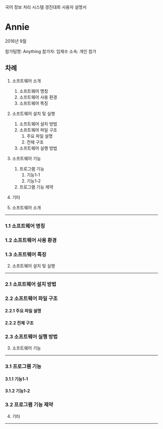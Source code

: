국어 정보 처리 시스템 경진대회 사용자 설명서


Annie
=====

2016년 9월

참가팀명: Anything
참가자: 임재수
소속: 개인 참가


차례
----

1. 소프트웨어 소개
    1. 소프트웨어 명칭
    2. 소프트웨어 사용 환경
    3. 소프트웨어 특징
2. 소프트웨어 설치 및 실행
    1. 소프트웨어 설치 방법
    2. 소프트웨어 파일 구조
        1. 주요 파일 설명
        2. 전체 구조
    3. 소프트웨어 실행 방법
3. 소프트웨어 기능
    1. 프로그램 기능
        1. 기능1-1
        2. 기능1-2
    2. 프로그램 기능 제약
4. 기타


1. 소프트웨어 소개
----

### 1.1 소프트웨어 명칭

### 1.2 소프트웨어 사용 환경

### 1.3 소프트웨어 특징


2. 소프트웨어 설치 및 실행
----

### 2.1 소프트웨어 설치 방법

### 2.2 소프트웨어 파일 구조

#### 2.2.1 주요 파일 설명

#### 2.2.2 전체 구조

### 2.3 소프트웨어 실행 방법


3. 소프트웨어 기능
----

### 3.1 프로그램 기능

#### 3.1.1 기능1-1

#### 3.1.2 기능1-2

### 3.2 프로그램 기능 제약


4. 기타
----
